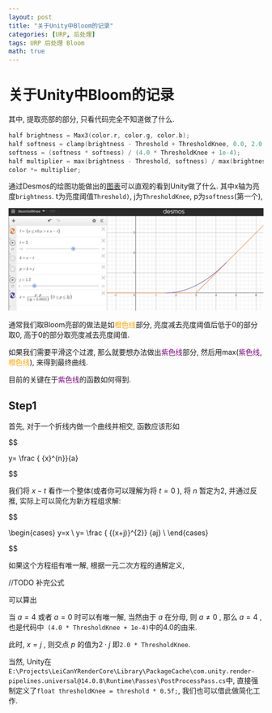 ```yaml
---
layout: post
title: "关于Unity中Bloom的记录"
categories: [URP, 后处理]
tags: URP 后处理 Bloom
math: true
---
```


# 关于Unity中Bloom的记录

其中, 提取亮部的部分, 只看代码完全不知道做了什么.

```c++
half brightness = Max3(color.r, color.g, color.b);
half softness = clamp(brightness - Threshold + ThresholdKnee, 0.0, 2.0 * ThresholdKnee);
softness = (softness * softness) / (4.0 * ThresholdKnee + 1e-4);
half multiplier = max(brightness - Threshold, softness) / max(brightness, 1e-4);
color *= multiplier;
```

通过Desmos的绘图功能做出的[图表](https://www.desmos.com/calculator/4ijao2sjrs)可以直观的看到Unity做了什么. 其中x轴为亮度```brightness```. t为亮度阈值```Threshold)```, j为```ThresholdKnee```, p为```softness```(第一个), 

![image-20230919173355575](/assets/image/image-20230919173355575.png)

通常我们取Bloom亮部的做法是如<font color=orange>橙色线</font>部分, 亮度减去亮度阈值后低于0的部分取0, 高于0的部分取亮度减去亮度阈值.

如果我们需要平滑这个过渡, 那么就要想办法做出<font color=purple>紫色线</font>部分, 然后用max(<font color=purple>紫色线</font>, <font color=orange>橙色线</font>), 来得到最终曲线.

目前的关键在于<font color=purple>紫色线</font>的函数如何得到.

## Step1

首先, 对于一个折线内做一个曲线并相交, 函数应该形如

$$

y= \frac {
{x}^{n}}{a}

$$

我们将 $x-t$ 看作一个整体(或者你可以理解为将 $t=0$ ), 将 $n$ 暂定为2, 并通过反推, 实际上可以简化为新方程组求解:

$$

\begin{cases}
y=x \\
y= \frac {
{(x+j)}^{2}} {aj} \\
\end{cases}

$$

如果这个方程组有唯一解, 根据一元二次方程的通解定义, 

//TODO 补完公式

可以算出

当 $a=4$ 或者 $a=0$ 时可以有唯一解, 当然由于 $a$ 在分母, 则 $a \ne 0$ , 那么 $a=4$ , 也是代码中``` (4.0 * ThresholdKnee + 1e-4)```中的4.0的由来.

此时, $x=j$ , 则交点 $p$ 的值为$2 \cdot j$ 即```2.0 * ThresholdKnee```.

当然, Unity在```E:\Projects\LeiCanYRenderCore\Library\PackageCache\com.unity.render-pipelines.universal@14.0.8\Runtime\Passes\PostProcessPass.cs```中, 直接强制定义了```float thresholdKnee = threshold * 0.5f;```, 我们也可以借此做简化工作.
